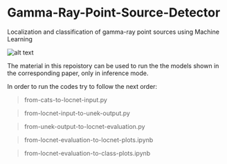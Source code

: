# Gamma-Ray-Point-Source-Detector
Localization and classification of gamma-ray point sources using Machine Learning

![alt text](https://github.com/bapanes/Gamma-Ray-Point-Source-Detector/blob/main/figures/full-pipeline-high-lat.png)

The material in this repoistory can be used to run the the models shown in the corresponding paper, only in inference mode. 

In order to run the codes try to follow the next order:

>from-cats-to-locnet-input.py

>from-locnet-input-to-unek-output.py

>from-unek-output-to-locnet-evaluation.py

>from-locnet-evaluation-to-locnet-plots.ipynb

>from-locnet-evaluation-to-class-plots.ipynb
